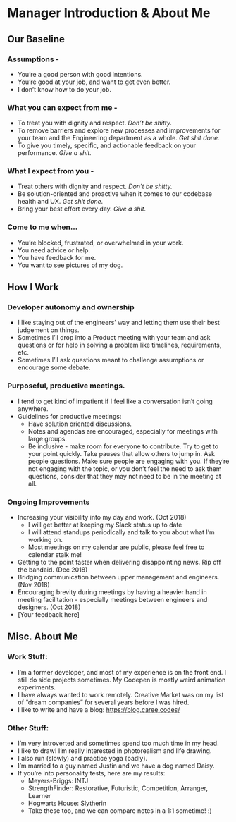 # Manager Introduction & About Me

## Our Baseline 
### Assumptions - 
* You’re a good person with good intentions.
* You’re good at your job, and want to get even better.
* I don’t know how to do your job.

### What you can expect from me - 
* To treat you with dignity and respect. _Don’t be shitty._
* To remove barriers and explore new processes and improvements for your team and the Engineering department as a whole. _Get shit done._
* To give you timely, specific, and actionable feedback on your performance. _Give a shit._

### What I expect from you -
* Treat others with dignity and respect. _Don’t be shitty._
* Be solution-oriented and proactive when it comes to our codebase health and UX. _Get shit done._
* Bring your best effort every day. _Give a shit._

### Come to me when...
* You’re blocked, frustrated, or overwhelmed in your work.
* You need advice or help.
* You have feedback for me.
* You want to see pictures of my dog.

## How I Work
### Developer autonomy and ownership
* I like staying out of the engineers’ way and letting them use their best judgement on things. 
* Sometimes I’ll drop into a Product meeting with your team and ask questions or for help in solving a problem like timelines, requirements, etc.
* Sometimes I’ll ask questions meant to challenge assumptions or encourage some debate.

### Purposeful, productive meetings.
* I tend to get kind of impatient if I feel like a conversation isn’t going anywhere.
* Guidelines for productive meetings:
    * Have solution oriented discussions.
    * Notes and agendas are encouraged, especially for meetings with large groups.
    * Be inclusive - make room for everyone to contribute. Try to get to your point quickly. Take pauses that allow others to jump in. Ask people questions. Make sure people are engaging with you. If they’re not engaging with the topic, or you don’t feel the need to ask them questions, consider that they may not need to be in the meeting at all.


### Ongoing Improvements
* Increasing your visibility into my day and work. (Oct 2018)
    * I will get better at keeping my Slack status up to date
    * I will attend standups periodically and talk to you about what I’m working on.
    * Most meetings on my calendar are public, please feel free to calendar stalk me!
* Getting to the point faster when delivering disappointing news. Rip off the bandaid. (Dec 2018)
* Bridging communication between upper management and engineers. (Nov 2018)
* Encouraging brevity during meetings by having a heavier hand in meeting facilitation - especially meetings between engineers and designers. (Oct 2018)
* [Your feedback here]


## Misc. About Me
### Work Stuff:
* I’m a former developer, and most of my experience is on the front end. I still do side projects sometimes. My Codepen is mostly weird animation experiments.
* I have always wanted to work remotely. Creative Market was on my list of “dream companies” for several years before I was hired.
* I like to write and have a blog: https://blog.caree.codes/

### Other Stuff:
* I’m very introverted and sometimes spend too much time in my head.
* I like to draw! I’m really interested in photorealism and life drawing. 
* I also run (slowly) and practice yoga (badly).
* I’m married to a guy named Justin and we have a dog named Daisy.
* If you’re into personality tests, here are my results:
    * Meyers-Briggs: INTJ
    * StrengthFinder: Restorative, Futuristic, Competition, Arranger, Learner
    * Hogwarts House: Slytherin
    * Take these too, and we can compare notes in a 1:1 sometime! :)
